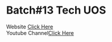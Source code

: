 # Batch#13 Tech UOS

Website <a href="https://phpdocs.com">Click Here</a><br />
Youtube Channel<a href="https://youtube.com/phpdocs">Click Here</a><br />